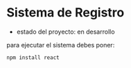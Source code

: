 <h1>Sistema de Registro</h1>

- estado del proyecto: en desarrollo

para ejecutar el sistema debes poner:

```npm install react```


